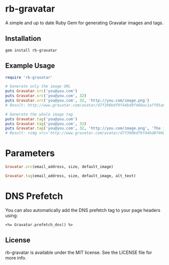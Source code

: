 rb-gravatar
=============

A simple and up to date Ruby Gem for generating Gravatar images and tags. 

## Installation

```shell
gem install rb-gravatar
````

## Example Usage

```ruby
require 'rb-gravatar'

# Generate only the image URL
puts Gravatar.src('you@you.com')
puts Gravatar.src('you@you.com', 32)
puts Gravatar.src('you@you.com', 32, 'http://you.com/image.png')
# Result: http://www.gravatar.com/avatar/d7f390bdf9f44bd8f460ac1aff05a603?s=32&d=http%3A%2F%2Fyou.com%2Fimage.png

# Generate the whole image tag
puts Gravatar.tag('you@you.com')
puts Gravatar.tag('you@you.com', 32)
puts Gravatar.tag('you@you.com', 32, 'http://you.com/image.png', 'The image alt text')
# Result: <img src='http://www.gravatar.com/avatar/d7f390bdf9f44bd8f460ac1aff05a603?s=32&d=http%3A%2F%2Fyou.com%2Fimage.png' />

```

# Parameters

```ruby
Gravatar.src(email_address, size, default_image)
```

```ruby
Gravatar.tag(email_address, size, default_image, alt_text)
```

# DNS Prefetch

You can also automatically add the DNS prefetch tag to your page headers using:

```
<%= Gravatar.prefetch_dns() %>
```


## License

rb-gravatar is available under the MIT license. See the LICENSE file for more info.
